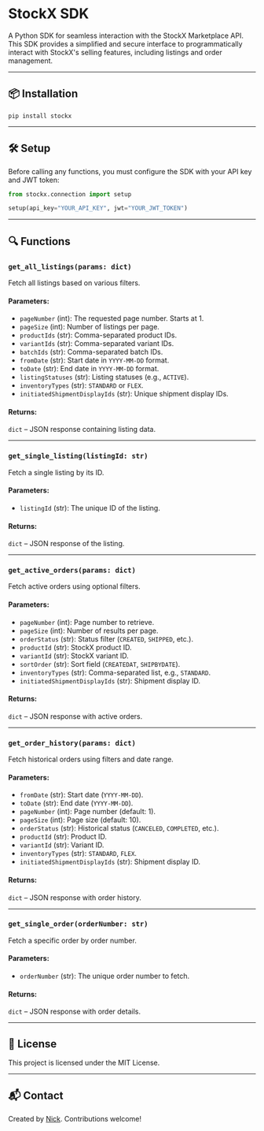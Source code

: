 # StockX SDK

A Python SDK for seamless interaction with the StockX Marketplace API. This SDK provides a simplified and secure interface to programmatically interact with StockX's selling features, including listings and order management.

---

## 📦 Installation

```
pip install stockx
```

---

## 🛠 Setup

Before calling any functions, you must configure the SDK with your API key and JWT token:

```python
from stockx.connection import setup

setup(api_key="YOUR_API_KEY", jwt="YOUR_JWT_TOKEN")
```

---

## 🔍 Functions

### `get_all_listings(params: dict)`

Fetch all listings based on various filters.

#### Parameters:
- `pageNumber` (int): The requested page number. Starts at 1.
- `pageSize` (int): Number of listings per page.
- `productIds` (str): Comma-separated product IDs.
- `variantIds` (str): Comma-separated variant IDs.
- `batchIds` (str): Comma-separated batch IDs.
- `fromDate` (str): Start date in `YYYY-MM-DD` format.
- `toDate` (str): End date in `YYYY-MM-DD` format.
- `listingStatuses` (str): Listing statuses (e.g., `ACTIVE`).
- `inventoryTypes` (str): `STANDARD` or `FLEX`.
- `initiatedShipmentDisplayIds` (str): Unique shipment display IDs.

#### Returns:
`dict` – JSON response containing listing data.

---

### `get_single_listing(listingId: str)`

Fetch a single listing by its ID.

#### Parameters:
- `listingId` (str): The unique ID of the listing.

#### Returns:
`dict` – JSON response of the listing.

---

### `get_active_orders(params: dict)`

Fetch active orders using optional filters.

#### Parameters:
- `pageNumber` (int): Page number to retrieve.
- `pageSize` (int): Number of results per page.
- `orderStatus` (str): Status filter (`CREATED`, `SHIPPED`, etc.).
- `productId` (str): StockX product ID.
- `variantId` (str): StockX variant ID.
- `sortOrder` (str): Sort field (`CREATEDAT`, `SHIPBYDATE`).
- `inventoryTypes` (str): Comma-separated list, e.g., `STANDARD`.
- `initiatedShipmentDisplayIds` (str): Shipment display ID.

#### Returns:
`dict` – JSON response with active orders.

---

### `get_order_history(params: dict)`

Fetch historical orders using filters and date range.

#### Parameters:
- `fromDate` (str): Start date (`YYYY-MM-DD`).
- `toDate` (str): End date (`YYYY-MM-DD`).
- `pageNumber` (int): Page number (default: 1).
- `pageSize` (int): Page size (default: 10).
- `orderStatus` (str): Historical status (`CANCELED`, `COMPLETED`, etc.).
- `productId` (str): Product ID.
- `variantId` (str): Variant ID.
- `inventoryTypes` (str): `STANDARD`, `FLEX`.
- `initiatedShipmentDisplayIds` (str): Shipment display ID.

#### Returns:
`dict` – JSON response with order history.

---

### `get_single_order(orderNumber: str)`

Fetch a specific order by order number.

#### Parameters:
- `orderNumber` (str): The unique order number to fetch.

#### Returns:
`dict` – JSON response with order details.

---

## 📄 License

This project is licensed under the MIT License.

---

## 📬 Contact

Created by [Nick](mailto:njames.programming@gmail.com). Contributions welcome!
